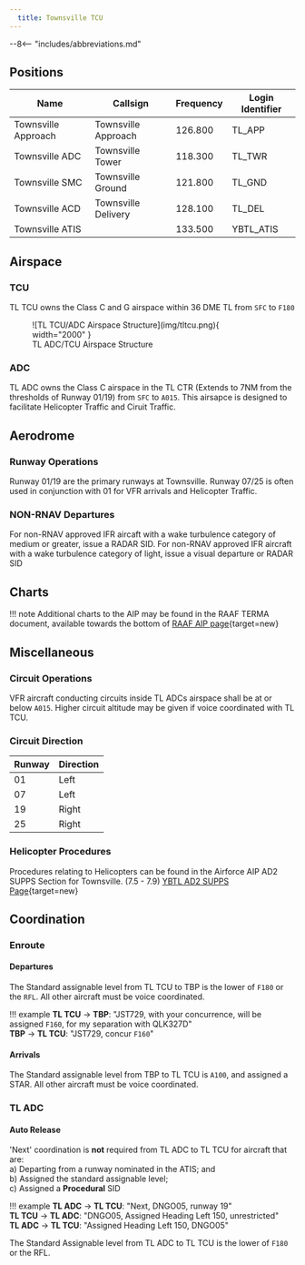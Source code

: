 ```yaml
---
  title: Townsville TCU
---
```


--8<-- "includes/abbreviations.md"

## Positions

| Name               | Callsign       | Frequency        | Login Identifier              |
| ------------------ | -------------- | ---------------- | --------------------------------------|
| Townsville Approach    | Townsville Approach   | 126.800         | TL_APP                                   |
| Townsville ADC    | Townsville Tower  | 118.300         | TL_TWR        |
| Townsville SMC    | Townsville Ground  | 121.800         | TL_GND        |
| Townsville ACD    | Townsville Delivery  | 128.100         | TL_DEL       |
| Townsville ATIS    |   | 133.500         | YBTL_ATIS       |

## Airspace
### TCU
TL TCU owns the Class C and G airspace within 36 DME TL from `SFC` to `F180`

<figure markdown>
![TL TCU/ADC Airspace Structure](img/tltcu.png){ width="2000" }
  <figcaption>TL ADC/TCU Airspace Structure</figcaption>
</figure>

### ADC
TL ADC owns the Class C airspace in the TL CTR (Extends to 7NM from the thresholds of Runway 01/19) from `SFC` to `A015`. This airsapce is designed to facilitate Helicopter Traffic and Ciruit Traffic.

## Aerodrome
### Runway Operations
Runway 01/19 are the primary runways at Townsville. 
Runway 07/25 is often used in conjunction with 01 for VFR arrivals and Helicopter Traffic. 

### NON-RNAV Departures
For non-RNAV approved IFR aircaft with a wake turbulence category of medium or greater, issue a RADAR SID.
For non-RNAV approved IFR aircraft with a wake turbulence category of light, issue a visual departure or RADAR SID

## Charts
!!! note
    Additional charts to the AIP may be found in the RAAF TERMA document, available towards the bottom of [RAAF AIP page](https://ais-af.airforce.gov.au/australian-aip){target=new}

## Miscellaneous
### Circuit Operations
VFR aircraft conducting circuits inside TL ADCs airspace shall be at or below `A015`. Higher circuit altitude may be given if voice coordinated with TL TCU.

### Circuit Direction
| Runway | Direction |
| ------ | ----------|
| 01     | Left  |
| 07     | Left |
| 19     | Right |
| 25     | Right |

### Helicopter Procedures
Procedures relating to Helicopters can be found in the Airforce AIP AD2 SUPPS Section for Townsville. (7.5 - 7.9)
[YBTL AD2 SUPPS Page](https://ais-af.airforce.gov.au/sites/default/files/current-ad2/2309%20Townsville%20FIHA%20AD2%20SUPP.pdf){target=new}

## Coordination
### Enroute
#### Departures
The Standard assignable level from TL TCU to TBP is the lower of `F180` or the `RFL`. All other aircraft must be voice coordinated. 

!!! example
    <span class="hotline">**TL TCU** -> **TBP**</span>: "JST729, with your concurrence, will be assigned `F160`, for my separation with QLK327D"  
    <span class="hotline">**TBP** -> **TL TCU**</span>: "JST729, concur `F160`"  

#### Arrivals
The Standard assignable level from TBP to TL TCU is `A100`, and assigned a STAR. All other aircraft must be voice coordinated.

### TL ADC
#### Auto Release  
'Next' coordination is **not** required from TL ADC to TL TCU for aircraft that are:  
a) Departing from a runway nominated in the ATIS; and  
b) Assigned the standard assignable level;  
c) Assigned a **Procedural** SID  

!!! example
    <span class="hotline">**TL ADC** -> **TL TCU**</span>: "Next, DNGO05, runway 19"  
    <span class="hotline">**TL TCU** -> **TL ADC**</span>: "DNGO05, Assigned Heading Left 150, unrestricted"  
    <span class="hotline">**TL ADC** -> **TL TCU**</span>: "Assigned Heading Left 150, DNGO05"  

The Standard Assignable level from TL ADC to TL TCU is the lower of `F180` or the RFL.